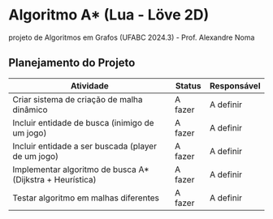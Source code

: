 # Algoritmo A* (Lua - Löve 2D)

projeto de Algoritmos em Grafos (UFABC 2024.3) - Prof. Alexandre Noma

## Planejamento do Projeto

|Atividade|Status|Responsável|
|---------|------|-----------|
|Criar sistema de criação de malha dinâmico|A fazer|A definir|
|Incluir entidade de busca (inimigo de um jogo)|A fazer|A definir|
|Incluir entidade a ser buscada (player de um jogo)|A fazer|A definir|
|Implementar algoritmo de busca A* (Dijkstra + Heurística)|A fazer|A definir|
|Testar algoritmo em malhas diferentes|A fazer|A definir|

